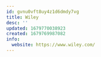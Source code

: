```yaml
---
id: gvnu0vft8uy4z1d6dmdy7vg
title: Wiley
desc: ''
updated: 1679770038923
created: 1679769987082
info:
  website: https://www.wiley.com/
---
```

